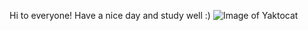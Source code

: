 Hi to everyone! Have a nice day and study well :)
![Image of Yaktocat](https://octodex.github.com/images/yaktocat.png)
